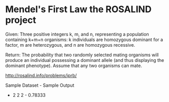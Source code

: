 # Mendel's First Law the ROSALIND project

Given: Three positive integers k, m, and n, representing a population containing k+m+n organisms: k individuals are homozygous dominant for a factor, m are heterozygous, and n are homozygous recessive.

Return: The probability that two randomly selected mating organisms will produce an individual possessing a dominant allele (and thus displaying the dominant phenotype). Assume that any two organisms can mate.

<http://rosalind.info/problems/iprb/>

Sample Dataset - Sample Output
* 2 2 2 - 0.78333
